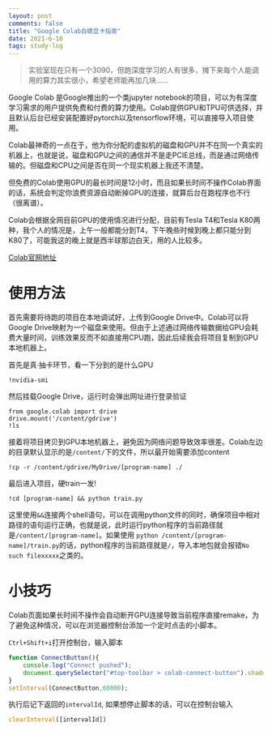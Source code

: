 ```yaml
---
layout: post
comments: false
title: "Google Colab白嫖显卡指南"
date: 2021-6-10
tags: study-log
---
```


>实验室现在只有一个3090，但跑深度学习的人有很多，摊下来每个人能调用的算力其实很小，希望老师能再加几块......

<!--more-->

Google Colab 是Google推出的一个类jupyter notebook的项目，可以为有深度学习需求的用户提供免费和付费的算力使用。Colab提供GPU和TPU可供选择，并且默认后台已经安装配置好pytorch以及tensorflow环境，可以直接导入项目使用。

Colab最神奇的一点在于，他为你分配的虚拟机的磁盘和GPU并不在同一个真实的机器上，也就是说，磁盘和GPU之间的通信并不是走PCIE总线，而是通过网络传输的。但磁盘和CPU之间是否在同一个现实机器上我还不清楚。

但免费的Colab使用GPU的最长时间是12小时，而且如果长时间不操作Colab界面的话，系统会判定你浪费资源自动断掉GPU的连接，就算后台在跑程序也不行（很离谱）。

Colab会根据全网目前GPU的使用情况进行分配，目前有Tesla T4和Tesla K80两种，我个人的情况是，上午一般都能分到T4，下午晚些时候到晚上都只能分到K80了，可能我这的晚上就是西半球那边白天，用的人比较多。

[Colab官网地址](https://www.google.com.hk/url?sa=t&rct=j&q=&esrc=s&source=web&cd=&ved=2ahUKEwjCwrrclY3xAhXLa94KHdHBAFYQFjAAegQIBhAD&url=https%3A%2F%2Fresearch.google.com%2Fcolaboratory%2F&usg=AOvVaw38J01zt_Dlb6pQ1fe6FGrI)

# 使用方法

首先需要将待跑的项目在本地调试好，上传到Google Drive中。Colab可以将Google Drive映射为一个磁盘来使用。但由于上述通过网络传输数据给GPU会耗费大量时间，训练效果反而不如直接用CPU跑，因此后续我会将项目复制到GPU本地机器上。

首先是真·抽卡环节，看一下分到的是什么GPU
```shell
!nvidia-smi
```
然后挂载Google Drive，运行时会弹出网址进行登录验证
```shell
from google.colab import drive
drive.mount('/content/gdrive')
!ls
```
接着将项目拷贝到GPU本地机器上，避免因为网络问题导致效率很差。Colab左边的目录默认显示的是`/content/`下的文件，所以最开始需要添加content
```shell
!cp -r /content/gdrive/MyDrive/[program-name] ./
```
最后进入项目，硬train一发!
```shell
!cd [program-name] && python train.py
```
这里使用`&&`连接两个shell语句，可以在调用python文件的同时，确保项目中相对路径的语句运行正确，也就是说，此时运行python程序的当前路径就是`/content/[program-name]`。如果使用 `python /content/[program-name]/train.py`的话，python程序的当前路径就是`/`，导入本地包就会报错`No such filexxxxx`之类的。

# 小技巧
Colab页面如果长时间不操作会自动断开GPU连接导致当前程序直接remake，为了避免这种情况，可以在浏览器控制台添加一个定时点击的小脚本。

`Ctrl+Shift+i`打开控制台，输入脚本

```javascript
function ConnectButton(){
    console.log("Connect pushed"); 
    document.querySelector("#top-toolbar > colab-connect-button").shadowRoot.querySelector("#connect").click() 
}
setInterval(ConnectButton,60000);
```
执行后记下返回的`intervalId`,
如果想停止脚本的话，可以在控制台输入
```javascript
clearInterval([intervalId])
```
